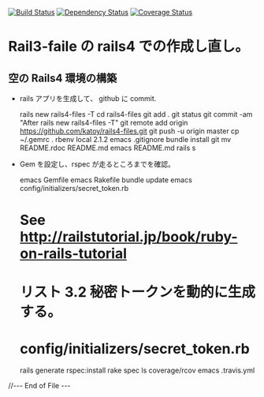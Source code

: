 
[![Build Status](https://travis-ci.org/katoy/rails4-files.png?branch=master)](https://travis-ci.org/katoy/rails4-files)
[![Dependency Status](https://gemnasium.com/katoy/rails4-files.png)](https://gemnasium.com/katoy/rails4-files)
[![Coverage Status](https://coveralls.io/repos/katoy/rails4-files/badge.png)](https://coveralls.io/r/katoy/rails4-files)

# Rail3-faile の rails4 での作成し直し。


## 空の Rails4 環境の構築

* rails アプリを生成して、 github に commit.

  rails new rails4-files -T
  cd rails4-files
  git add .
  git status
  git commit -am "After rails new rails4-files -T"
  git remote add origin https://github.com/katoy/rails4-files.git
  git push -u origin master
  cp ~/.gemrc .
  rbenv local 2.1.2
  emacs .gitignore
  bundle install
  git mv README.rdoc README.md
  emacs README.md
  rails s

* Gem を設定し、rspec が走るところまでを確認。

  emacs Gemfile
  emacs Rakefile
  bundle update
  emacs config/initializers/secret_token.rb
    # See  http://railstutorial.jp/book/ruby-on-rails-tutorial
    #      リスト 3.2 秘密トークンを動的に生成する。
    #      config/initializers/secret_token.rb
  rails generate rspec:install
  rake spec
  ls coverage/rcov
  emacs .travis.yml

//--- End of File ---

